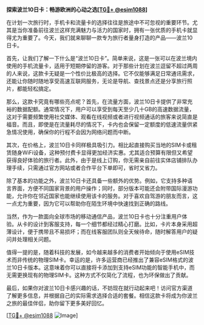 **探索波兰10日卡：畅游欧洲的心动之选[[TG💪+ @esim1088](https://t.me/s/esim1088)]**

在计划一次旅行时，手机卡和流量卡的选择往往是旅途中不可忽视的重要环节。尤其是当你准备前往波兰这样充满魅力与活力的国家时，拥有一张优质的手机卡就显得尤为重要了。今天，我们就来聊聊一款专为旅行者量身打造的产品——波兰10日卡。

首先，让我们了解一下什么是“波兰10日卡”。简单来说，这是一张可以在波兰境内使用的手机流量卡，适用于短期停留的游客。对于那些计划在波兰逗留不超过两周的人来说，这款卡无疑是一个性价比极高的选择。它不仅能够满足日常通讯需求，还能让你随时随地享受高速互联网服务，无论是导航、查找景点还是分享旅行照片，都能轻松搞定。

那么，这款卡究竟有哪些亮点呢？首先，在流量方面，波兰10日卡提供了非常充裕的数据配额。通常情况下，用户可以享受到每天至少几十GB的高速数据流量，这对于需要频繁使用社交媒体、观看在线视频或者进行视频通话的旅客来说简直是福音。而且，即使是在流量耗尽的情况下，卡内也会保留一定额度的低速流量供紧急情况使用，确保你的行程不会因为网络问题而中断。

其次，在价格上，波兰10日卡同样极具吸引力。相比起直接购买当地的SIM卡或租赁随身WiFi设备，这种预付费卡显得更加经济实惠。尤其适合预算有限但又希望获得良好体验的旅行者。此外，由于是线上订购，你无需亲自前往实体店铺排队办理手续，只需通过官方网站或者合作平台下单即可，省时又省力。

除了基本的功能之外，波兰10日卡还具备一些额外的优势。例如，它支持多种语言界面，方便不同国家背景的用户操作；同时，部分版本可能还会附带国际漫游功能，允许你在邻近国家也能继续使用该卡的服务。对于喜欢自驾游的朋友而言，这一点尤为重要，因为它可以帮助你在陌生环境中快速找到正确的路线。

当然，作为一款面向全球市场的移动通信产品，波兰10日卡也十分注重用户体验。从卡的设计到客服支持，每一个细节都经过精心打磨。比如，卡片本身采用超薄设计，便于携带且不易损坏；而在线客服团队则全天候待命，随时解答用户的疑问并处理相关问题。

值得一提的是，随着科技的发展，如今越来越多的消费者开始倾向于使用eSIM技术而非传统的物理SIM卡。幸运的是，许多运营商已经推出了兼容eSIM格式的波兰10日卡版本。这意味着你可以直接将卡添加到支持eSIM功能的智能手机中，而无需更换现有的物理SIM卡。这种方式不仅简化了流程，也为环保做出了贡献。

最后，如果你对波兰10日卡感兴趣的话，不妨现在就行动起来吧！访问官方渠道了解更多信息，并根据自己的实际需求选择合适的套餐。相信这款卡将成为你波兰之旅的最佳伴侣，助你留下更多美好回忆。

[[TG💪+ @esim1088](https://t.me/s/esim1088) ![Image](https://i.postimg.cc/4NQfJmqS/Snipaste-2025-05-13-00-14-12.png)]